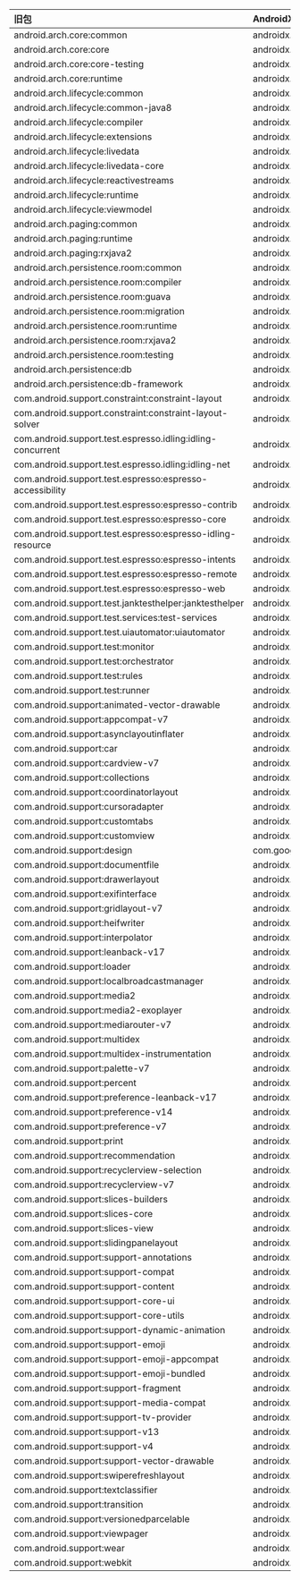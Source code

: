 | 旧包                                                       | AndroidX                                                   |
| :--------------------------------------------------------- | :--------------------------------------------------------- |
| android.arch.core:common                                   | androidx.arch.core:core-common:2.0.0-rc01                  |
| android.arch.core:core                                     | androidx.arch.core:core:2.0.0-rc01                         |
| android.arch.core:core-testing                             | androidx.arch.core:core-testing:2.0.0-rc01                 |
| android.arch.core:runtime                                  | androidx.arch.core:core-runtime:2.0.0-rc01                 |
| android.arch.lifecycle:common                              | androidx.lifecycle:lifecycle-common:2.0.0-rc01             |
| android.arch.lifecycle:common-java8                        | androidx.lifecycle:lifecycle-common-java8:2.0.0-rc01       |
| android.arch.lifecycle:compiler                            | androidx.lifecycle:lifecycle-compiler:2.0.0-rc01           |
| android.arch.lifecycle:extensions                          | androidx.lifecycle:lifecycle-extensions:2.0.0-rc01         |
| android.arch.lifecycle:livedata                            | androidx.lifecycle:lifecycle-livedata:2.0.0-rc01           |
| android.arch.lifecycle:livedata-core                       | androidx.lifecycle:lifecycle-livedata-core:2.0.0-rc01      |
| android.arch.lifecycle:reactivestreams                     | androidx.lifecycle:lifecycle-reactivestreams:2.0.0-rc01    |
| android.arch.lifecycle:runtime                             | androidx.lifecycle:lifecycle-runtime:2.0.0-rc01            |
| android.arch.lifecycle:viewmodel                           | androidx.lifecycle:lifecycle-viewmodel:2.0.0-rc01          |
| android.arch.paging:common                                 | androidx.paging:paging-common:2.0.0-rc01                   |
| android.arch.paging:runtime                                | androidx.paging:paging-runtime:2.0.0-rc01                  |
| android.arch.paging:rxjava2                                | androidx.paging:paging-rxjava2:2.0.0-rc01                  |
| android.arch.persistence.room:common                       | androidx.room:room-common:2.0.0-rc01                       |
| android.arch.persistence.room:compiler                     | androidx.room:room-compiler:2.0.0-rc01                     |
| android.arch.persistence.room:guava                        | androidx.room:room-guava:2.0.0-rc01                        |
| android.arch.persistence.room:migration                    | androidx.room:room-migration:2.0.0-rc01                    |
| android.arch.persistence.room:runtime                      | androidx.room:room-runtime:2.0.0-rc01                      |
| android.arch.persistence.room:rxjava2                      | androidx.room:room-rxjava2:2.0.0-rc01                      |
| android.arch.persistence.room:testing                      | androidx.room:room-testing:2.0.0-rc01                      |
| android.arch.persistence:db                                | androidx.sqlite:sqlite:2.0.0-rc01                          |
| android.arch.persistence:db-framework                      | androidx.sqlite:sqlite-framework:2.0.0-rc01                |
| com.android.support.constraint:constraint-layout           | androidx.constraintlayout:constraintlayout:1.1.2           |
| com.android.support.constraint:constraint-layout-solver    | androidx.constraintlayout:constraintlayout-solver:1.1.2    |
| com.android.support.test.espresso.idling:idling-concurrent | androidx.test.espresso.idling:idling-concurrent:3.1.0      |
| com.android.support.test.espresso.idling:idling-net        | androidx.test.espresso.idling:idling-net:3.1.0             |
| com.android.support.test.espresso:espresso-accessibility   | androidx.test.espresso:espresso-accessibility:3.1.0        |
| com.android.support.test.espresso:espresso-contrib         | androidx.test.espresso:espresso-contrib:3.1.0              |
| com.android.support.test.espresso:espresso-core            | androidx.test.espresso:espresso-core:3.1.0                 |
| com.android.support.test.espresso:espresso-idling-resource | androidx.test.espresso:espresso-idling-resource:3.1.0      |
| com.android.support.test.espresso:espresso-intents         | androidx.test.espresso:espresso-intents:3.1.0              |
| com.android.support.test.espresso:espresso-remote          | androidx.test.espresso:espresso-remote:3.1.0               |
| com.android.support.test.espresso:espresso-web             | androidx.test.espresso:espresso-web:3.1.0                  |
| com.android.support.test.janktesthelper:janktesthelper     | androidx.test.jank:janktesthelper:1.0.1                    |
| com.android.support.test.services:test-services            | androidx.test:test-services:1.1.0                          |
| com.android.support.test.uiautomator:uiautomator           | androidx.test.uiautomator:uiautomator:2.2.0                |
| com.android.support.test:monitor                           | androidx.test:monitor:1.1.0                                |
| com.android.support.test:orchestrator                      | androidx.test:orchestrator:1.1.0                           |
| com.android.support.test:rules                             | androidx.test:rules:1.1.0                                  |
| com.android.support.test:runner                            | androidx.test: runner:1.1.0                                 |
| com.android.support:animated-vector-drawable               | androidx.vectordrawable:vectordrawable-animated:1.0.0      |
| com.android.support:appcompat-v7                           | androidx.appcompat:appcompat:1.0.0                         |
| com.android.support:asynclayoutinflater                    | androidx.asynclayoutinflater:asynclayoutinflater:1.0.0     |
| com.android.support:car                                    | androidx.car: car:1.0.0-alpha5                              |
| com.android.support:cardview-v7                            | androidx.cardview:cardview:1.0.0                           |
| com.android.support:collections                            | androidx.collection:collection:1.0.0                       |
| com.android.support:coordinatorlayout                      | androidx.coordinatorlayout:coordinatorlayout:1.0.0         |
| com.android.support:cursoradapter                          | androidx.cursoradapter:cursoradapter:1.0.0                 |
| com.android.support:customtabs                             | androidx.browser:browser:1.0.0                             |
| com.android.support:customview                             | androidx.customview:customview:1.0.0                       |
| com.android.support:design                                 | com.google.android.material:material:1.0.0-rc01            |
| com.android.support:documentfile                           | androidx.documentfile:documentfile:1.0.0                   |
| com.android.support:drawerlayout                           | androidx.drawerlayout:drawerlayout:1.0.0                   |
| com.android.support:exifinterface                          | androidx.exifinterface:exifinterface:1.0.0                 |
| com.android.support:gridlayout-v7                          | androidx.gridlayout:gridlayout:1.0.0                       |
| com.android.support:heifwriter                             | androidx.heifwriter:heifwriter:1.0.0                       |
| com.android.support:interpolator                           | androidx.interpolator:interpolator:1.0.0                   |
| com.android.support:leanback-v17                           | androidx.leanback:leanback:1.0.0                           |
| com.android.support:loader                                 | androidx.loader:loader:1.0.0                               |
| com.android.support:localbroadcastmanager                  | androidx.localbroadcastmanager:localbroadcastmanager:1.0.0 |
| com.android.support:media2                                 | androidx.media2:media2:1.0.0-alpha03                       |
| com.android.support:media2-exoplayer                       | androidx.media2:media2-exoplayer:1.0.0-alpha01             |
| com.android.support:mediarouter-v7                         | androidx.mediarouter:mediarouter:1.0.0                     |
| com.android.support:multidex                               | androidx.multidex:multidex:2.0.0                           |
| com.android.support:multidex-instrumentation               | androidx.multidex:multidex-instrumentation:2.0.0           |
| com.android.support:palette-v7                             | androidx.palette:palette:1.0.0                             |
| com.android.support:percent                                | androidx.percentlayout:percentlayout:1.0.0                 |
| com.android.support:preference-leanback-v17                | androidx.leanback:leanback-preference:1.0.0                |
| com.android.support:preference-v14                         | androidx.legacy:legacy-preference-v14:1.0.0                |
| com.android.support:preference-v7                          | androidx.preference:preference:1.0.0                       |
| com.android.support:print                                  | androidx.print:print:1.0.0                                 |
| com.android.support:recommendation                         | androidx.recommendation:recommendation:1.0.0               |
| com.android.support:recyclerview-selection                 | androidx.recyclerview:recyclerview-selection:1.0.0         |
| com.android.support:recyclerview-v7                        | androidx.recyclerview:recyclerview:1.0.0                   |
| com.android.support:slices-builders                        | androidx.slice:slice-builders:1.0.0                        |
| com.android.support:slices-core                            | androidx.slice:slice-core:1.0.0                            |
| com.android.support:slices-view                            | androidx.slice:slice-view:1.0.0                            |
| com.android.support:slidingpanelayout                      | androidx.slidingpanelayout:slidingpanelayout:1.0.0         |
| com.android.support:support-annotations                    | androidx.annotation:annotation:1.0.0                       |
| com.android.support:support-compat                         | androidx.core:core:1.0.0                                   |
| com.android.support:support-content                        | androidx.contentpager:contentpager:1.0.0                   |
| com.android.support:support-core-ui                        | androidx.legacy:legacy-support-core-ui:1.0.0               |
| com.android.support:support-core-utils                     | androidx.legacy:legacy-support-core-utils:1.0.0            |
| com.android.support:support-dynamic-animation              | androidx.dynamicanimation:dynamicanimation:1.0.0           |
| com.android.support:support-emoji                          | androidx.emoji:emoji:1.0.0                                 |
| com.android.support:support-emoji-appcompat                | androidx.emoji:emoji-appcompat:1.0.0                       |
| com.android.support:support-emoji-bundled                  | androidx.emoji:emoji-bundled:1.0.0                         |
| com.android.support:support-fragment                       | androidx.fragment:fragment:1.0.0                           |
| com.android.support:support-media-compat                   | androidx.media:media:1.0.0                                 |
| com.android.support:support-tv-provider                    | androidx.tvprovider:tvprovider:1.0.0                       |
| com.android.support:support-v13                            | androidx.legacy:legacy-support-v13:1.0.0                   |
| com.android.support:support-v4                             | androidx.legacy:legacy-support-v4:1.0.0                    |
| com.android.support:support-vector-drawable                | androidx.vectordrawable:vectordrawable:1.0.0               |
| com.android.support:swiperefreshlayout                     | androidx.swiperefreshlayout:swiperefreshlayout:1.0.0       |
| com.android.support:textclassifier                         | androidx.textclassifier:textclassifier:1.0.0               |
| com.android.support:transition                             | androidx.transition:transition:1.0.0                       |
| com.android.support:versionedparcelable                    | androidx.versionedparcelable:versionedparcelable:1.0.0     |
| com.android.support:viewpager                              | androidx.viewpager:viewpager:1.0.0                         |
| com.android.support:wear                                   | androidx.wear:wear:1.0.0                                   |
| com.android.support:webkit                                 | androidx.webkit:webkit:1.0.0                               |